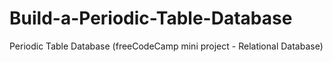 # Build-a-Periodic-Table-Database
Periodic Table Database (freeCodeCamp mini project - Relational Database)
